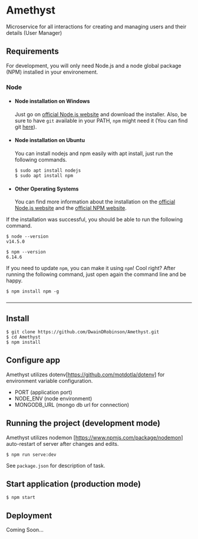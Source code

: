 # Amethyst
Microservice for all interactions for creating and managing users and their details (User Manager)

## Requirements

For development, you will only need Node.js and a node global package (NPM) installed in your environement.

### Node

- #### Node installation on Windows

  Just go on [official Node.js website](https://nodejs.org/) and download the installer.
  Also, be sure to have `git` available in your PATH, `npm` might need it (You can find git [here](https://git-scm.com/)).

- #### Node installation on Ubuntu

  You can install nodejs and npm easily with apt install, just run the following commands.

      $ sudo apt install nodejs
      $ sudo apt install npm

- #### Other Operating Systems
  You can find more information about the installation on the [official Node.js website](https://nodejs.org/) and the [official NPM website](https://npmjs.org/).

If the installation was successful, you should be able to run the following command.

    $ node --version
    v14.5.0

    $ npm --version
    6.14.6

If you need to update `npm`, you can make it using `npm`! Cool right? After running the following command, just open again the command line and be happy.

    $ npm install npm -g

###
---

## Install

    $ git clone https://github.com/DwainDRobinson/Amethyst.git
    $ cd Amethyst
    $ npm install

## Configure app

Amethyst utilizes dotenv[https://github.com/motdotla/dotenv] for environment variable configuration.

- PORT (application port)
- NODE_ENV (node environment)
- MONGODB_URL (mongo db url for connection)

## Running the project (development mode)

Amethyst utilizes nodemon [https://www.npmjs.com/package/nodemon] auto-restart of server after changes and edits.

    $ npm run serve:dev

See `package.json` for description of task.

## Start application (production mode)

    $ npm start

## Deployment

Coming Soon...